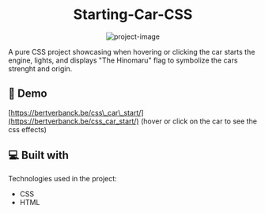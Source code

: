 <h1 align="center" id="title">Starting-Car-CSS</h1>

<p align="center"><img src="https://bertverbanck.be/img/projects/starting_car_css_v2.png" alt="project-image"></p>

<p id="description">A pure CSS project showcasing when hovering or clicking the car starts the engine, lights, and displays "The Hinomaru" flag to symbolize the cars strenght and origin.</p>

<h2>🚀 Demo</h2>

[https://bertverbanck.be/css\_car\_start/](https://bertverbanck.be/css_car_start/)
(hover or click on the car to see the css effects)

  
  
<h2>💻 Built with</h2>

Technologies used in the project:

*   CSS
*   HTML
